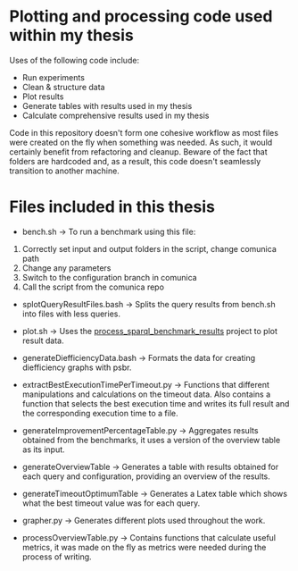 # Plotting and processing code used within my thesis
Uses of the following code include:
- Run experiments
- Clean & structure data
- Plot results
- Generate tables with results used in my thesis
- Calculate comprehensive results used in my thesis

Code in this repository doesn't form one cohesive workflow as most files were created on the fly when something was needed. As such, it would certainly benefit from refactoring and cleanup. Beware of the fact that folders are hardcoded and, as a result, this code doesn't seamlessly transition to another machine.

# Files included in this thesis
- bench.sh -> To run a benchmark using this file: 
1) Correctly set input and output folders in the script, change comunica path
2) Change any parameters
3) Switch to the configuration branch in comunica
4) Call the script from the comunica repo

- splotQueryResultFiles.bash -> Splits the query results from bench.sh into files with less queries.
- plot.sh -> Uses the [process_sparql_benchmark_results](https://github.com/rubensworks/process-sparql-benchmark-results.js/) project to plot result data. 
- generateDiefficiencyData.bash -> Formats the data for creating diefficiency graphs with psbr.

- extractBestExecutionTimePerTimeout.py -> Functions that different manipulations and calculations on the timeout data. Also contains a function that selects the best execution time and writes its full result and the corresponding execution time to a file.
- generateImprovementPercentageTable.py -> Aggregates results obtained from the benchmarks, it uses a version of the overview table as its input.
- generateOverviewTable -> Generates a table with results obtained for each query and configuration, providing an overview of the results.
- generateTimeoutOptimumTable -> Generates a Latex table which shows what the best timeout value was for each query.
- grapher.py -> Generates different plots used throughout the work.
- processOverviewTable.py -> Contains functions that calculate useful metrics, it was made on the fly as metrics were needed during the process of writing.
